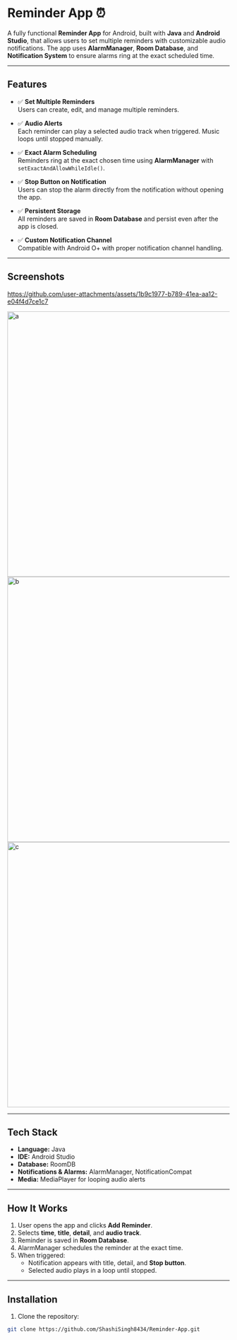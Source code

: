 # Reminder App ⏰

A fully functional **Reminder App** for Android, built with **Java** and **Android Studio**, that allows users to set multiple reminders with customizable audio notifications. The app uses **AlarmManager**, **Room Database**, and **Notification System** to ensure alarms ring at the exact scheduled time.

---

## Features

- ✅ **Set Multiple Reminders**  
  Users can create, edit, and manage multiple reminders.

- ✅ **Audio Alerts**  
  Each reminder can play a selected audio track when triggered. Music loops until stopped manually.

- ✅ **Exact Alarm Scheduling**  
  Reminders ring at the exact chosen time using **AlarmManager** with `setExactAndAllowWhileIdle()`.

- ✅ **Stop Button on Notification**  
  Users can stop the alarm directly from the notification without opening the app.

- ✅ **Persistent Storage**  
  All reminders are saved in **Room Database** and persist even after the app is closed.

- ✅ **Custom Notification Channel**  
  Compatible with Android O+ with proper notification channel handling.

---

## Screenshots


https://github.com/user-attachments/assets/1b9c1977-b789-41ea-aa12-e04f4d7ce1c7


<img width="600" alt="a" src="https://github.com/user-attachments/assets/103ef11a-a88a-4ae1-82bc-c69cf1cf4603" />
<img width="600" alt="b" src="https://github.com/user-attachments/assets/5377e22d-7e4b-428e-8491-7243e57dc356" />
<img width="600" alt="c" src="https://github.com/user-attachments/assets/2a99ddf8-f85e-420e-b470-d261119edfd3" />


---

## Tech Stack

- **Language:** Java  
- **IDE:** Android Studio  
- **Database:** RoomDB 
- **Notifications & Alarms:** AlarmManager, NotificationCompat  
- **Media:** MediaPlayer for looping audio alerts  

---

## How It Works

1. User opens the app and clicks **Add Reminder**.  
2. Selects **time**, **title**, **detail**, and **audio track**.  
3. Reminder is saved in **Room Database**.  
4. AlarmManager schedules the reminder at the exact time.  
5. When triggered:  
   - Notification appears with title, detail, and **Stop button**.  
   - Selected audio plays in a loop until stopped.  

---

## Installation

1. Clone the repository:

```bash
git clone https://github.com/ShashiSingh8434/Reminder-App.git
